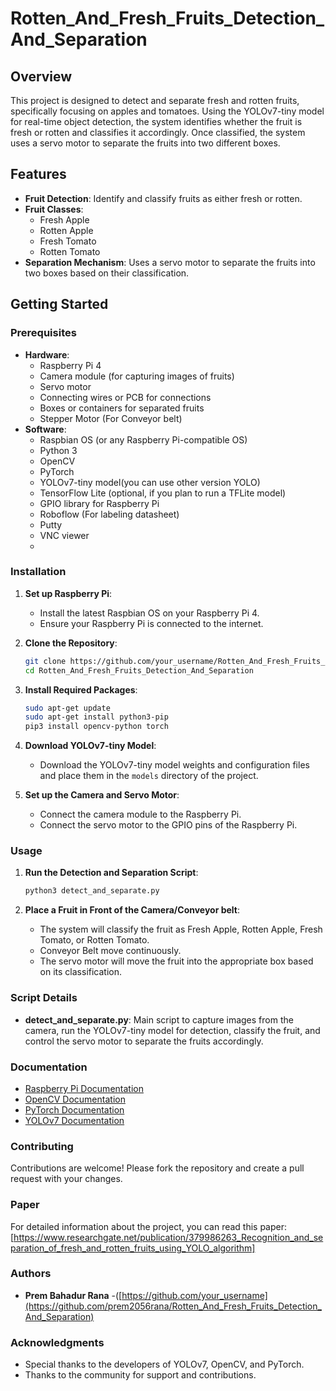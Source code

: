 # Rotten_And_Fresh_Fruits_Detection_And_Separation
## Overview

This project is designed to detect and separate fresh and rotten fruits, specifically focusing on apples and tomatoes. Using the YOLOv7-tiny model for real-time object detection, the system identifies whether the fruit is fresh or rotten and classifies it accordingly. Once classified, the system uses a servo motor to separate the fruits into two different boxes.

## Features

- **Fruit Detection**: Identify and classify fruits as either fresh or rotten.
- **Fruit Classes**:
  - Fresh Apple
  - Rotten Apple
  - Fresh Tomato
  - Rotten Tomato
- **Separation Mechanism**: Uses a servo motor to separate the fruits into two boxes based on their classification.

## Getting Started

### Prerequisites

- **Hardware**:
  - Raspberry Pi 4
  - Camera module (for capturing images of fruits)
  - Servo motor
  - Connecting wires or PCB for connections
  - Boxes or containers for separated fruits
  - Stepper Motor (For Conveyor belt)
- **Software**:
  - Raspbian OS (or any Raspberry Pi-compatible OS)
  - Python 3
  - OpenCV
  - PyTorch
  - YOLOv7-tiny model(you can use other version YOLO)
  - TensorFlow Lite (optional, if you plan to run a TFLite model)
  - GPIO library for Raspberry Pi
  - Roboflow (For labeling datasheet)
  - Putty
  - VNC viewer
  - 

### Installation

1. **Set up Raspberry Pi**:
    - Install the latest Raspbian OS on your Raspberry Pi 4.
    - Ensure your Raspberry Pi is connected to the internet.

2. **Clone the Repository**:
    ```sh
    git clone https://github.com/your_username/Rotten_And_Fresh_Fruits_Detection_And_Separation.git
    cd Rotten_And_Fresh_Fruits_Detection_And_Separation
    ```

3. **Install Required Packages**:
    ```sh
    sudo apt-get update
    sudo apt-get install python3-pip
    pip3 install opencv-python torch
    ```

4. **Download YOLOv7-tiny Model**:
    - Download the YOLOv7-tiny model weights and configuration files and place them in the `models` directory of the project.

5. **Set up the Camera and Servo Motor**:
    - Connect the camera module to the Raspberry Pi.
    - Connect the servo motor to the GPIO pins of the Raspberry Pi.

### Usage

1. **Run the Detection and Separation Script**:
    ```sh
    python3 detect_and_separate.py
    ```

2. **Place a Fruit in Front of the Camera/Conveyor belt**:
    - The system will classify the fruit as Fresh Apple, Rotten Apple, Fresh Tomato, or Rotten Tomato.
    - Conveyor Belt move continuously.
    - The servo motor will move the fruit into the appropriate box based on its classification.

### Script Details

- **detect_and_separate.py**: Main script to capture images from the camera, run the YOLOv7-tiny model for detection, classify the fruit, and control the servo motor to separate the fruits accordingly.

### Documentation

- [Raspberry Pi Documentation](https://www.raspberrypi.org/documentation/)
- [OpenCV Documentation](https://docs.opencv.org/)
- [PyTorch Documentation](https://pytorch.org/docs/)
- [YOLOv7 Documentation](https://github.com/WongKinYiu/yolov7)

### Contributing

Contributions are welcome! Please fork the repository and create a pull request with your changes.

### Paper
 For detailed information about the project, you can read this paper:
[https://www.researchgate.net/publication/379986263_Recognition_and_separation_of_fresh_and_rotten_fruits_using_YOLO_algorithm]

### Authors

- **Prem Bahadur Rana** -([https://github.com/your_username](https://github.com/prem2056rana/Rotten_And_Fresh_Fruits_Detection_And_Separation)

### Acknowledgments

- Special thanks to the developers of YOLOv7, OpenCV, and PyTorch.
- Thanks to the community for support and contributions.
